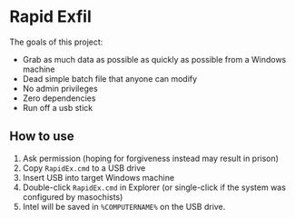 # Rapid Exfil
The goals of this project:
- Grab as much data as possible as quickly as possible from a Windows machine
- Dead simple batch file that anyone can modify
- No admin privileges
- Zero dependencies
- Run off a usb stick

## How to use
1. Ask permission (hoping for forgiveness instead may result in prison)
2. Copy `RapidEx.cmd` to a USB drive
3. Insert USB into target Windows machine
4. Double-click `RapidEx.cmd` in Explorer (or single-click if the system was configured by masochists)
5. Intel will be saved in `%COMPUTERNAME%` on the USB drive.
